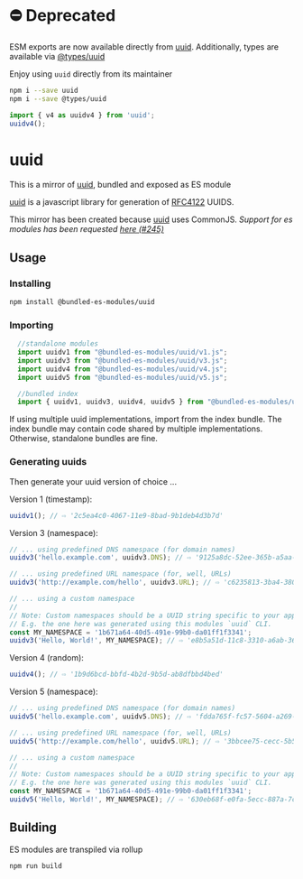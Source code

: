 # ⛔️ Deprecated

ESM exports are now available directly from [uuid](https://www.npmjs.com/package/uuid).  Additionally, types are available via [@types/uuid](https://www.npmjs.com/package/@types/uuid)

Enjoy using `uuid` directly from its maintainer

```bash
npm i --save uuid
npm i --save @types/uuid
```

```js
import { v4 as uuidv4 } from 'uuid';
uuidv4();
```

# uuid

This is a mirror of [uuid](https://www.npmjs.com/package/uuid), bundled and exposed as ES module

[uuid](https://www.npmjs.com/package/uuid) is a javascript library for generation of [RFC4122](http://www.ietf.org/rfc/rfc4122.txt) UUIDS.

This mirror has been created because [uuid](https://www.npmjs.com/package/uuid) uses CommonJS. _Support for es modules has been requested [here (#245)](https://github.com/kelektiv/node-uuid/issues/245)_

## Usage

### Installing

```bash
npm install @bundled-es-modules/uuid
```

### Importing

```js
  //standalone modules
  import uuidv1 from "@bundled-es-modules/uuid/v1.js";
  import uuidv3 from "@bundled-es-modules/uuid/v3.js";
  import uuidv4 from "@bundled-es-modules/uuid/v4.js";
  import uuidv5 from "@bundled-es-modules/uuid/v5.js";

  //bundled index
  import { uuidv1, uuidv3, uuidv4, uuidv5 } from "@bundled-es-modules/uuid/index.js";
```

If using multiple uuid implementations, import from the index bundle. The index bundle may contain code shared by multiple implementations. Otherwise, standalone bundles are fine.

### Generating uuids

Then generate your uuid version of choice ...

Version 1 (timestamp):

```javascript
uuidv1(); // ⇨ '2c5ea4c0-4067-11e9-8bad-9b1deb4d3b7d'
```

Version 3 (namespace):

```javascript
// ... using predefined DNS namespace (for domain names)
uuidv3('hello.example.com', uuidv3.DNS); // ⇨ '9125a8dc-52ee-365b-a5aa-81b0b3681cf6'

// ... using predefined URL namespace (for, well, URLs)
uuidv3('http://example.com/hello', uuidv3.URL); // ⇨ 'c6235813-3ba4-3801-ae84-e0a6ebb7d138'

// ... using a custom namespace
//
// Note: Custom namespaces should be a UUID string specific to your application!
// E.g. the one here was generated using this modules `uuid` CLI.
const MY_NAMESPACE = '1b671a64-40d5-491e-99b0-da01ff1f3341';
uuidv3('Hello, World!', MY_NAMESPACE); // ⇨ 'e8b5a51d-11c8-3310-a6ab-367563f20686'
```

Version 4 (random):

```javascript
uuidv4(); // ⇨ '1b9d6bcd-bbfd-4b2d-9b5d-ab8dfbbd4bed'
```

Version 5 (namespace):

```javascript
// ... using predefined DNS namespace (for domain names)
uuidv5('hello.example.com', uuidv5.DNS); // ⇨ 'fdda765f-fc57-5604-a269-52a7df8164ec'

// ... using predefined URL namespace (for, well, URLs)
uuidv5('http://example.com/hello', uuidv5.URL); // ⇨ '3bbcee75-cecc-5b56-8031-b6641c1ed1f1'

// ... using a custom namespace
//
// Note: Custom namespaces should be a UUID string specific to your application!
// E.g. the one here was generated using this modules `uuid` CLI.
const MY_NAMESPACE = '1b671a64-40d5-491e-99b0-da01ff1f3341';
uuidv5('Hello, World!', MY_NAMESPACE); // ⇨ '630eb68f-e0fa-5ecc-887a-7c7a62614681'
```

## Building

ES modules are transpiled via rollup

```bash
npm run build
```

